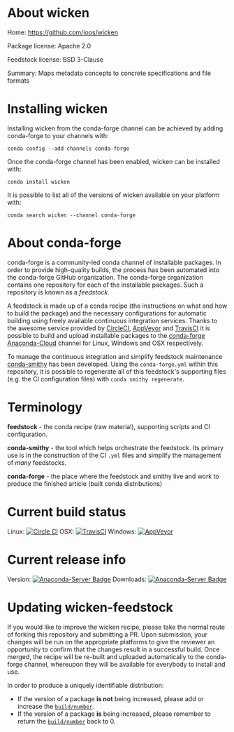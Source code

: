 About wicken
============

Home: https://github.com/ioos/wicken

Package license: Apache 2.0

Feedstock license: BSD 3-Clause

Summary: Maps metadata concepts to concrete specifications and file formats



Installing wicken
=================

Installing wicken from the conda-forge channel can be achieved by adding conda-forge to your channels with:

```
conda config --add channels conda-forge
```

Once the conda-forge channel has been enabled, wicken can be installed with:

```
conda install wicken
```

It is possible to list all of the versions of wicken available on your platform with:

```
conda search wicken --channel conda-forge
```


About conda-forge
=================

conda-forge is a community-led conda channel of installable packages.
In order to provide high-quality builds, the process has been automated into the
conda-forge GitHub organization. The conda-forge organization contains one repository 
for each of the installable packages. Such a repository is known as a *feedstock*.

A feedstock is made up of a conda recipe (the instructions on what and how to build
the package) and the necessary configurations for automatic building using freely
available continuous integration services. Thanks to the awesome service provided by
[CircleCI](https://circleci.com/), [AppVeyor](http://www.appveyor.com/)
and [TravisCI](https://travis-ci.org/) it is possible to build and upload installable
packages to the [conda-forge](https://anaconda.org/conda-forge)
[Anaconda-Cloud](http://docs.anaconda.org/) channel for Linux, Windows and OSX respectively.

To manage the continuous integration and simplify feedstock maintenance
[conda-smithy](http://github.com/conda-forge/conda-smithy) has been developed.
Using the ``conda-forge.yml`` within this repository, it is possible to regenerate all of
this feedstock's supporting files (e.g. the CI configuration files) with ``conda smithy regenerate``.


Terminology
===========

**feedstock** - the conda recipe (raw material), supporting scripts and CI configuration.

**conda-smithy** - the tool which helps orchestrate the feedstock.
                   Its primary use is in the construction of the CI ``.yml`` files
                   and simplify the management of *many* feedstocks.

**conda-forge** - the place where the feedstock and smithy live and work to
                  produce the finished article (built conda distributions)

Current build status
====================

Linux: [![Circle CI](https://circleci.com/gh/conda-forge/wicken-feedstock.svg?style=svg)](https://circleci.com/gh/conda-forge/wicken-feedstock)
OSX: [![TravisCI](https://travis-ci.org/conda-forge/wicken-feedstock.svg?branch=master)](https://travis-ci.org/conda-forge/wicken-feedstock) 
Windows: [![AppVeyor](https://ci.appveyor.com/api/projects/status/github/conda-forge/wicken-feedstock?svg=True)](https://ci.appveyor.com/project/conda-forge/wicken-feedstock/branch/master)

Current release info
====================
Version: [![Anaconda-Server Badge](https://anaconda.org/conda-forge/wicken/badges/version.svg)](https://anaconda.org/conda-forge/wicken)
Downloads: [![Anaconda-Server Badge](https://anaconda.org/conda-forge/wicken/badges/downloads.svg)](https://anaconda.org/conda-forge/wicken)


Updating wicken-feedstock
=========================

If you would like to improve the wicken recipe, please take the normal
route of forking this repository and submitting a PR. Upon submission, your changes will
be run on the appropriate platforms to give the reviewer an opportunity to confirm that the
changes result in a successful build. Once merged, the recipe will be re-built and uploaded
automatically to the conda-forge channel, whereupon they will be available for everybody to
install and use.

In order to produce a uniquely identifiable distribution:
 * If the version of a package **is not** being increased, please add or increase
   the [``build/number``](http://conda.pydata.org/docs/building/meta-yaml.html#build-number-and-string). 
 * If the version of a package **is** being increased, please remember to return
   the [``build/number``](http://conda.pydata.org/docs/building/meta-yaml.html#build-number-and-string)
   back to 0.
